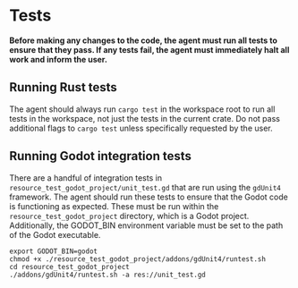# Tests

**Before making any changes to the code, the agent must run all tests to ensure that they pass. If any tests fail, the agent must immediately halt all work and inform the user.**

## Running Rust tests

The agent should always run `cargo test` in the workspace root to run all tests in the workspace, not just the tests in the current crate. Do not pass additional flags to `cargo test` unless specifically requested by the user.

## Running Godot integration tests

There are a handful of integration tests in `resource_test_godot_project/unit_test.gd` that are run using the `gdUnit4` framework. The agent should run these tests to ensure that the Godot code is functioning as expected. These must be run within the `resource_test_godot_project` directory, which is a Godot project. Additionally, the GODOT_BIN environment variable must be set to the path of the Godot executable.

```
export GODOT_BIN=godot
chmod +x ./resource_test_godot_project/addons/gdUnit4/runtest.sh
cd resource_test_godot_project
./addons/gdUnit4/runtest.sh -a res://unit_test.gd
```